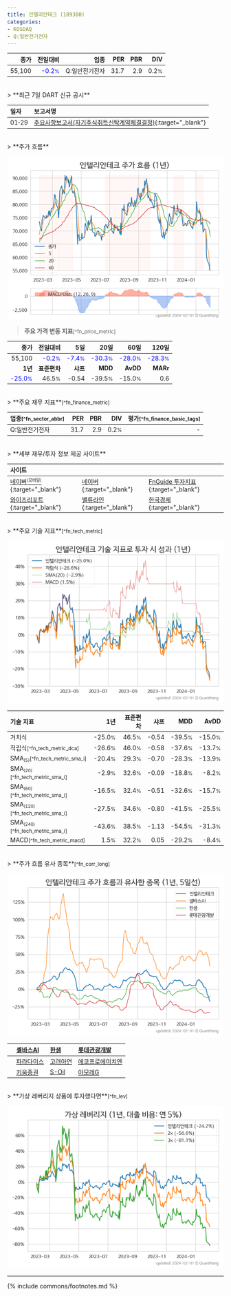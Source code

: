 ```yaml
---
title: 인텔리안테크 (189300)
categories:
- KOSDAQ
- Q:일반전기전자
---
```

| **종가** | **전일대비** | **업종** | **PER** | **PBR** | **DIV** |
| -------: | -----------: | -------: | ------: | ------: | ------: |
| 55,100 | <span style="color: blue">-0.2<small>%</small></span> | Q:일반전기전자 | 31.7 | 2.9 | 0.2<small>%</small> |

<!-- more -->

<br>
> **최근 7일 DART 신규 공시**<a id="dart"></a>


| **일자** | **보고서명** |
| :--------- | :----------- |
| 01&#x2011;29 | [주요사항보고서(자기주식취득신탁계약체결결정)](https://dart.fss.or.kr/dsaf001/main.do?rcpNo=20240129000035){:target="_blank"} |

<br>
> **주가 흐름**<a id="price"></a>

![189300](/stock/images/189300.png)

> **주요 가격 변동 지표**<small>[^fn_price_metric]</small>

| **종가** | **전일대비** | **5일** | **20일** | **60일** | **120일** |
| -------: | -----------: | ------: | -------: | -------: | --------: |
| 55,100 | <span style="color: blue">-0.2<small>%</small></span> | <span style="color: blue">-7.4<small>%</small></span> | <span style="color: blue">-30.3<small>%</small></span> | <span style="color: blue">-28.0<small>%</small></span> | <span style="color: blue">-28.3<small>%</small></span> |
| **1년** | **표준편차** | **샤프** | **MDD** | **AvDD** | **MARr** |
| <span style="color: blue">-25.0<small>%</small></span> | 46.5<small>%</small> | -0.54 | -39.5<small>%</small> | -15.0<small>%</small> | 0.6 |

<br>
> **주요 재무 지표**<small>[^fn_finance_metric]</small>

| **업종**<small>[^fn_sector_abbr]</small> | **PER** | **PBR** | **DIV** | **평가**<small>[^fn_finance_basic_tags]</small> |
| :--------------------------------------- | ------: | ------: | ------: | ----------------------------------------------: |
| Q:일반전기전자 | 31.7 | 2.9 | 0.2<small>%</small> | - |

<br>
> **세부 재무/투자 정보 제공 사이트**

| **사이트** |  |  |
| :----- | :--- | :--- |
| [네이버<small><sup>(모바일)</sup></small>](https://m.stock.naver.com/domestic/stock/189300/finance/summary){:target="_blank"} | [네이버](https://finance.naver.com/item/coinfo.naver?code=189300){:target="_blank"} | [FnGuide 투자지표](https://comp.fnguide.com/SVO2/ASP/SVD_Invest.asp?gicode=A189300&MenuYn=Y){:target="_blank"} |
| [와이즈리포트](https://comp.wisereport.co.kr/company/c1040001.aspx?cmp_cd=189300){:target="_blank"} | [밸류라인](https://www.valueline.co.kr/finance/summary/189300){:target="_blank"} | [한국경제](https://markets.hankyung.com/stock/189300/financial-summary){:target="_blank"} |

<br>
> **주요 기술 지표**<small>[^fn_tech_metric]</small>


![189300](/stock/images/189300_tech.png)

| **기술 지표** | **1년** | **표준편차** | **샤프** | **MDD** | **AvDD** |
| :------------ | ------: | -----------: | -------: | ------: | -------: |
| 거치식 | -25.0<small>%</small> | 46.5<small>%</small> | -0.54 | -39.5<small>%</small> | -15.0<small>%</small> |
| 적립식<small>[^fn_tech_metric_dca]</small> | -26.6<small>%</small> | 46.0<small>%</small> | -0.58 | -37.6<small>%</small> | -13.7<small>%</small> |
| SMA<small><sub>(5)</sub></small><small>[^fn_tech_metric_sma_i]</small> | -20.4<small>%</small> | 29.3<small>%</small> | -0.70 | -28.3<small>%</small> | -13.9<small>%</small> |
| SMA<small><sub>(20)</sub></small><small>[^fn_tech_metric_sma_i]</small> | -2.9<small>%</small> | 32.6<small>%</small> | -0.09 | -18.8<small>%</small> | -8.2<small>%</small> |
| SMA<small><sub>(60)</sub></small><small>[^fn_tech_metric_sma_i]</small> | -16.5<small>%</small> | 32.4<small>%</small> | -0.51 | -32.6<small>%</small> | -15.7<small>%</small> |
| SMA<small><sub>(120)</sub></small><small>[^fn_tech_metric_sma_i]</small> | -27.5<small>%</small> | 34.6<small>%</small> | -0.80 | -41.5<small>%</small> | -25.5<small>%</small> |
| SMA<small><sub>(240)</sub></small><small>[^fn_tech_metric_sma_i]</small> | -43.6<small>%</small> | 38.5<small>%</small> | -1.13 | -54.5<small>%</small> | -31.3<small>%</small> |
| MACD<small>[^fn_tech_metric_macd]</small> | 1.5<small>%</small> | 32.2<small>%</small> | 0.05 | -29.2<small>%</small> | -8.4<small>%</small> |

<br>
> **주가 흐름 유사 종목**<a id="corr"></a><small>[^fn_corr_long]</small>

![189300](/stock/images/189300_corr.png)

|    | [셀바스AI](/108860/) | [한샘](/009240/) | [롯데관광개발](/032350/) |
| :- | :------------------------------------- | :------------------------------------- | :--------------------------------------|
|    | [파라다이스](/034230/) | [고려아연](/010130/) | [에코프로에이치엔](/383310/) |
|    | [키움증권](/039490/) | [S-Oil](/010950/) | [아모레G](/002790/) |

<br>
> **가상 레버리지 상품에 투자했다면**<a id="2x"></a><small>[^fn_lev]</small>

![189300](/stock/images/189300_2x.png)

---
{% include commons/footnotes.md %}